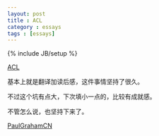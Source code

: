 ```yaml
---
layout: post
title : ACL
category : essays
tags : [essays]
---
```

{% include JB/setup %}


[ACL](http://www.paulgrahamcn.com/acl.html)  


基本上就是翻译加读后感，这件事情坚持了很久。  


不过这个坑有点大，下次填小一点的，比较有成就感。  


不管怎么说，也坚持下来了。  


[PaulGrahamCN](http://www.paulgrahamcn.com)